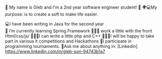 👋 My name is Gleb and I'm a 2nd year software engineer student! 👋
🌍💻My purpose: is to create a soft to make life easier.

💻I have been writing in Java for the second year<br>
🌱 I’m currently learning Spring Framework
👨🏽‍💻 work a little with the front Html/css/js/
👨🏽‍💻I can write a little php and C++
👨‍👨‍👦I will be happy to take part in various it competitions and Hackathons
🏅I participate in programming tournaments.
📩Ask me about anything in: [Linkedin] https://www.linkedin.com/in/gleb-son-94743b1a7
